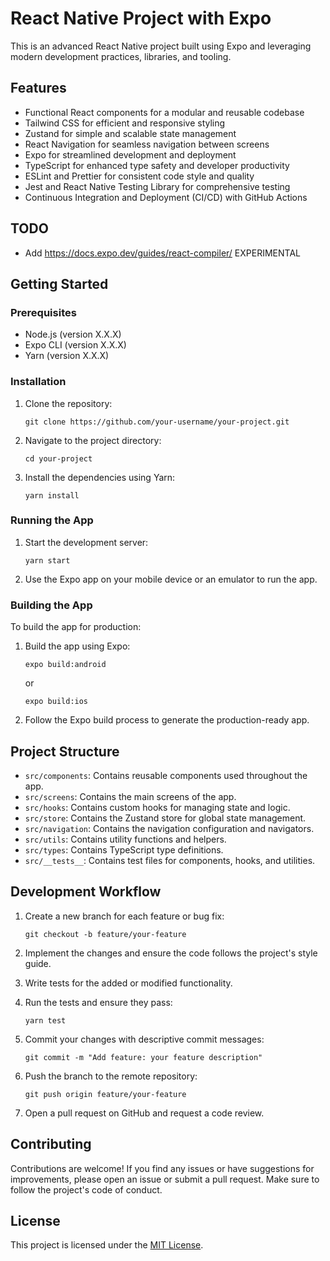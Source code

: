 # React Native Project with Expo

This is an advanced React Native project built using Expo and leveraging modern development practices, libraries, and tooling.

## Features

- Functional React components for a modular and reusable codebase
- Tailwind CSS for efficient and responsive styling
- Zustand for simple and scalable state management
- React Navigation for seamless navigation between screens
- Expo for streamlined development and deployment
- TypeScript for enhanced type safety and developer productivity
- ESLint and Prettier for consistent code style and quality
- Jest and React Native Testing Library for comprehensive testing
- Continuous Integration and Deployment (CI/CD) with GitHub Actions

## TODO
- Add https://docs.expo.dev/guides/react-compiler/ EXPERIMENTAL

## Getting Started

### Prerequisites

- Node.js (version X.X.X)
- Expo CLI (version X.X.X)
- Yarn (version X.X.X)

### Installation

1. Clone the repository:
   ```
   git clone https://github.com/your-username/your-project.git
   ```

2. Navigate to the project directory:
   ```
   cd your-project
   ```

3. Install the dependencies using Yarn:
   ```
   yarn install
   ```

### Running the App

1. Start the development server:
   ```
   yarn start
   ```

2. Use the Expo app on your mobile device or an emulator to run the app.

### Building the App

To build the app for production:

1. Build the app using Expo:
   ```
   expo build:android
   ```
   or
   ```
   expo build:ios
   ```

2. Follow the Expo build process to generate the production-ready app.

## Project Structure

- `src/components`: Contains reusable components used throughout the app.
- `src/screens`: Contains the main screens of the app.
- `src/hooks`: Contains custom hooks for managing state and logic.
- `src/store`: Contains the Zustand store for global state management.
- `src/navigation`: Contains the navigation configuration and navigators.
- `src/utils`: Contains utility functions and helpers.
- `src/types`: Contains TypeScript type definitions.
- `src/__tests__`: Contains test files for components, hooks, and utilities.

## Development Workflow

1. Create a new branch for each feature or bug fix:
   ```
   git checkout -b feature/your-feature
   ```

2. Implement the changes and ensure the code follows the project's style guide.

3. Write tests for the added or modified functionality.

4. Run the tests and ensure they pass:
   ```
   yarn test
   ```

5. Commit your changes with descriptive commit messages:
   ```
   git commit -m "Add feature: your feature description"
   ```

6. Push the branch to the remote repository:
   ```
   git push origin feature/your-feature
   ```

7. Open a pull request on GitHub and request a code review.

## Contributing

Contributions are welcome! If you find any issues or have suggestions for improvements, please open an issue or submit a pull request. Make sure to follow the project's code of conduct.

## License

This project is licensed under the [MIT License](LICENSE).


